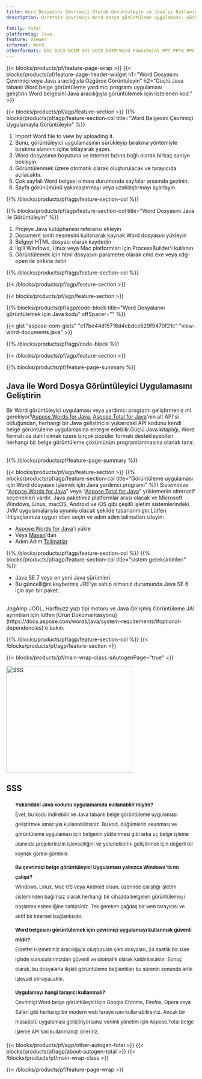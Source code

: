 ```yaml
---
title: Word Dosyasını Çevrimiçi Olarak Görüntüleyin ve Java'yı Kullanın
description: Ücretsiz çevrimiçi Word dosya görüntüleme uygulaması. Görüntüleyici uygulamasına yönelik Word dosyasını görüntülemek için Java API kodu.

family: total
platformtag: Java
feature: Viewer
informat: Word
otherformats: DOC DOCX DOCM DOT DOTX DOTM Word PowerPoint PPT PPTX PPS PPSX PPSM PPTM POTX POTM Excel XLS XLSX XLSM XLSB XLTX XLTM PDF
---
```

{{< blocks/products/pf/feature-page-wrap >}}
{{< blocks/products/pf/feature-page-header-widget h1="Word Dosyasını Çevrimiçi veya Java aracılığıyla Özgürce Görüntüleyin" h2="Güçlü Java tabanlı Word belge görüntüleme yardımcı programı uygulaması geliştirin.Word belgesini Java aracılığıyla görüntülemek için listelenen kod." >}}

{{< blocks/products/pf/agp/feature-section >}}
{{% blocks/products/pf/agp/feature-section-col title="Word Belgesini Çevrimiçi Uygulamayla Görüntüleyin" %}}

1. Import Word file to view by uploading it.
1. Bunu, görüntüleyici uygulamasının sürükleyip bırakma yöntemiyle bırakma alanının içine tıklayarak yapın.
1. Word dosyasının boyutuna ve internet hızına bağlı olarak birkaç saniye bekleyin.
1. Görüntülenmek üzere otomatik olarak oluşturulacak ve tarayıcıda açılacaktır.
1. Çok sayfalı Word belgesi olması durumunda sayfalar arasında gezinin.
1. Sayfa görünümünü yakınlaştırmayı veya uzaklaştırmayı ayarlayın.

{{% /blocks/products/pf/agp/feature-section-col %}}

{{% blocks/products/pf/agp/feature-section-col title="Word Dosyasını Java ile Görüntüleyin" %}}

1. Projeye Java kütüphanesi referansı ekleyin
1. Document sınıfı nesnesini kullanarak kaynak Word dosyasını yükleyin
1. Belgeyi HTML dosyası olarak kaydedin
1. İlgili Windows, Linux veya Mac platformları için ProcessBuilder'ı kullanın
1. Görüntülemek için html dosyasını parametre olarak cmd.exe veya xdg-open ile birlikte iletin

{{% /blocks/products/pf/agp/feature-section-col %}}

{{< /blocks/products/pf/agp/feature-section >}}


{{< blocks/products/pf/agp/feature-section >}}

{{% blocks/products/pf/agp/code-block title="Word Dosyalarını görüntülemek için Java kodu" offSpacer="" %}}

{{< gist "aspose-com-gists" "c17be44d15716d4cbdce629f9470f21c" "view-word-documents.java" >}}

{{% /blocks/products/pf/agp/code-block %}}

{{< /blocks/products/pf/agp/feature-section >}}

{{% blocks/products/pf/feature-page-summary %}}


<h2>Java ile Word Dosya Görüntüleyici Uygulamasını Geliştirin</h2>

Bir Word görüntüleyici uygulaması veya yardımcı programı geliştirmeniz mi gerekiyor?[Aspose.Words for Java](https://products.aspose.com/words/tr/java/), [Aspose.Total for Java](https://products.aspose.com/total/tr/java/)'nin alt API'si olduğundan, herhangi bir Java geliştiricisi yukarıdaki API kodunu kendi belge görüntüleme uygulamasına entegre edebilir.Güçlü Java kitaplığı, Word formatı da dahil olmak üzere birçok popüler formatı destekleyebilen herhangi bir belge görüntüleme çözümünün programlanmasına olanak tanır.<br /><br />

{{% /blocks/products/pf/feature-page-summary %}}

{{< blocks/products/pf/agp/feature-section >}}
{{% blocks/products/pf/agp/feature-section-col title="Görüntüleme uygulaması için Word dosyasını işlemek için Java yardımcı programı" %}}
Sisteminize "[Aspose.Words for Java](https://products.aspose.com/words/tr/java/)" veya "[Aspose.Total for Java](https://products.aspose.com/total/tr/java/)" yüklemenin alternatif seçenekleri vardır. Java paketimiz platformlar arası olacak ve Microsoft Windows, Linux, macOS, Android ve iOS gibi çeşitli işletim sistemlerindeki JVM uygulamalarıyla uyumlu olacak şekilde tasarlanmıştır.Lütfen ihtiyaçlarınıza uygun olanı seçin ve adım adım talimatları izleyin:<br />

- [Aspose.Words for Java](https://docs.aspose.com/words/java/installation/)'i yükle
- Veya [Maven](https://releases.aspose.com/java/repo/com/aspose/aspose-words/)'dan
- Adım Adım [Talimatlar](https://docs.aspose.com/words/java/installation/#install-aspose-words-for-java-from-maven-repository)

{{% /blocks/products/pf/agp/feature-section-col %}}
{{% blocks/products/pf/agp/feature-section-col title="sistem gereksinimleri" %}}

- Java SE 7 veya en yeni Java sürümleri
- Bu güncelliğini kaybetmiş JRE'ye sahip olmanız durumunda Java SE 6 için ayrı bir paket.

<br />
JogAmp JOGL, Harfbuzz yazı tipi motoru ve Java Gelişmiş Görüntüleme JAI ayrıntıları için lütfen [Ürün Dokümantasyonu](https://docs.aspose.com/words/java/system-requirements/#optional-dependencies)'e bakın.

{{% /blocks/products/pf/agp/feature-section-col %}}
{{< /blocks/products/pf/agp/feature-section >}}


{{< blocks/products/pf/main-wrap-class isAutogenPage="true" >}}

<style>.howtolist li{margin-right: 0!important;line-height: 26px;position: relative;margin-bottom: 10px;font-size: 13px;list-style-type: none;}</style>
<div class="col-md-12 tl bg-gray-dark howtolist section">
  <a class="anchor" name="faqpage"></a>
  <div class="container tl dflex" itemscope="" itemtype="https://schema.org/FAQPage">
      <div class="col-md-4 howtosectiongfx">
          <img class="social-panel-hide-on-mobile" src="https://www.groupdocs.cloud/templates/brand/images/groupdocs/conversion/groupdocs_conversion-brand.png" alt="SSS" width="335" height="283">
      </div>
      <div class="howtosection col-md-8">
          <div>
              <h2>SSS</h2>
              <ul>
                  <li itemscope="" itemprop="mainEntity" itemtype="https://schema.org/Question">
                      <div>
                          <span itemprop="name"><b>Yukarıdaki Java kodunu uygulamamda kullanabilir miyim?</b></span>
                      </div>
                      <div itemscope="" itemprop="acceptedAnswer" itemtype="https://schema.org/Answer">
                          <span itemprop="text">Evet, bu kodu indirebilir ve Java tabanlı belge görüntüleme uygulaması geliştirmek amacıyla kullanabilirsiniz. Bu kod, düğümlerin okunması ve görüntüleme uygulaması için belgenin yüklenmesi gibi arka uç belge işleme alanında projelerinizin işlevselliğini ve yeteneklerini geliştirmek için değerli bir kaynak görevi görebilir.</span>
                      </div>
                  </li>
                  <li itemscope="" itemprop="mainEntity" itemtype="https://schema.org/Question">
                      <div>
                          <span itemprop="name"><b>Bu çevrimiçi belge görüntüleyici Uygulaması yalnızca Windows'ta mı çalışır?</b></span>
                      </div>
                      <div itemscope="" itemprop="acceptedAnswer" itemtype="https://schema.org/Answer">
                          <span itemprop="text">Windows, Linux, Mac OS veya Android olsun, üzerinde çalıştığı işletim sisteminden bağımsız olarak herhangi bir cihazda belgeleri görüntülemeyi başlatma esnekliğine sahipsiniz. Tek gereken çağdaş bir web tarayıcısı ve aktif bir internet bağlantısıdır.</span>
                      </div>
                  </li>
                  <li itemscope="" itemprop="mainEntity" itemtype="https://schema.org/Question">
                      <div>
                          <span itemprop="name"><b>Word belgesini görüntülemek için çevrimiçi uygulamayı kullanmak güvenli midir?</b></span>
                      </div>
                      <div itemscope="" itemprop="acceptedAnswer" itemtype="https://schema.org/Answer">
                          <span itemprop="text">Elbette! Hizmetimiz aracılığıyla oluşturulan çıktı dosyaları, 24 saatlik bir süre içinde sunucularımızdan güvenli ve otomatik olarak kaldırılacaktır. Sonuç olarak, bu dosyalarla ilişkili görüntüleme bağlantıları bu sürenin sonunda artık işlevsel olmayacaktır.</span>
                      </div>
                  </li>                 
                  <li itemscope="" itemprop="mainEntity" itemtype="https://schema.org/Question">
                      <div>
                          <span itemprop="name"><b>Uygulamayı hangi tarayıcı kullanmalı?</b></span>
                      </div>
                      <div itemscope="" itemprop="acceptedAnswer" itemtype="https://schema.org/Answer">
                          <span itemprop="text">Çevrimiçi Word belge görüntüleyici için Google Chrome, Firefox, Opera veya Safari gibi herhangi bir modern web tarayıcısını kullanabilirsiniz. Ancak bir masaüstü uygulaması geliştiriyorsanız verimli yönetim için Aspose.Total belge işleme API'sini kullanmanızı öneririz.</span>
                      </div>
                  </li>
              </ul>
          </div>
      </div>
  </div>

{{< blocks/products/pf/agp/other-autogen-total >}}
{{< blocks/products/pf/agp/about-autogen-total >}}
{{< /blocks/products/pf/main-wrap-class >}}

{{< /blocks/products/pf/feature-page-wrap >}}